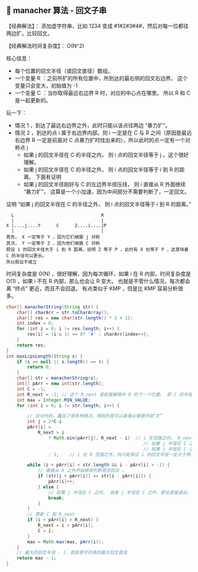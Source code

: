 ## 🍕 manacher 算法 - 回文子串

【经典解法】： 添加虚字符串，比如 1234 变成 #1#2#3#4#，然后对每一位都往两边扩，比较回文。

【经典解法时间复杂度】： O(N^2)

核心信息：
- 每个位置的回文半径（或回文直径）数组。
- 一个变量 R ：之前所扩的所有位置中，所到达的最右侧的回文右边界。 这个变量只会变大，初始值为 -1
- 一个变量 C ：当你取得最远右边界 R 时，对应的中心点在哪里。 所以 R 和 C 是一起更新的。

玩一下：
- 情况 1 ，到达了最远右边界之外，此时只能以该点往两边 “暴力扩”。
- 情况 2 ，到达的点 i 属于右边界内部。则 i 一定是在 C 与 R 之间（原因是最远右边界 R 一定是前面对 C 点暴力扩时找出来的），所以此时的点一定有一个对称点 j
    - 如果 j 的回文半径在 C 的半径之内， 则 i 点的回文半径等于 j 。这个很好理解。
    - 如果 j 的回文半径在 C 的半径之外， 则 i 点的回文半径等于 i 到 R 的距离。 下面有证明
    - 如果 j 的回文半径刚好与 C 的左边界半径压线， 则 i 直接从 R 外面继续 “暴力扩”。 这算是一个小加速，因为中间部分不需要判断了，一定回文。

证明 “如果 j 的回文半径在 C 的半径之外， 则 i 点的回文半径等于 i 到 R 的距离。”
```
  L                                 R
  |                                 |
X |....j....Y      C      Z....i....|P
  |                                 |
首先， X 一定等于 Y ，因为它们根据 j 对称
其次， Y 一定等于 Z ，因为他们根据 C 对称
假设 i 的回文半径大于 i 到 R 距离，说明 Z 等于 P ，此时有 X 也等于 P ，这意味着 C 的半径可以更长。
所以假设不成立
```

时间复杂度是 O(N) ，很好理解，因为每次循环，如果 i 在 R 内部，时间复杂度是 O(1) ，如果 i 不在 R 内部，那么也会让 R 变大。
也就是不管什么情况，每次都会离 “终点” 更近，而且不会回退。 有点类似于 KMP ，但是比 KMP 容易分析很多。

```java
char[] manacherString(String str) {
    char[] charArr = str.toCharArray();
    char[] res = new char[str.length() * 2 + 1];
    int index = 0;
    for (int i = 0; i != res.length; i++) {
        res[i] = (i & 1) == 0? '#' : charArr[index++];
    }
    return res;
}
int maxLcpsLength(String s) {
    if (s == null || s.length() == 0) {
        return 0;
    }
    char[] str = manacherString(s);
    int[] pArr = new int[str.length];
    int C = -1;
    int R_next = -1; // 这个 R_next 是前面解释中 R 的下一个位置， 即 C 的半径范围是 [L...C...R_next-1] R 。 这里只是方便理解才写成 R_next，实际上写成 R 也是可以的。
    int max = Integer.MIN_VALUE;
    for (int i = 0; i != str.length; i++) {

        // 这句代码，囊括了很多种情况，得到的是可以直接从哪里开始“扩”
        int j = 2*C-i
        pArr[i] =
            R_next > i
                ? Math.min(pArr[j], R_next - i)  // i 在范围之内， R_next - i 就是 i 到 R 的半径距离。 pArr[j] 是 j 的半径距离。 这个包含了挺多
                                                    // 如果 j 半径在 C 之内， 则 pArr[j] 一定小于 R_next-i
                                                    // 如果 j 半径在 C 之外或刚好压到半径， 则 i 半径至少为 R_next-i
                : 1;    // i 在 R 范围之外，则只能保证 i 的回文半径一定大于等于 1

        while (i + pArr[i] < str.length && i - pArr[i] > -1) {
            // 直接从 R 之外开始继续判断是否回文 。
            if (str[i + pArr[i]] == str[i - pArr[i]]) {
                pArr[i]++;
            } else {
                // 如果 j 半径在 C 之内， 或者 j 半径在 C 之外，都会直接退出。 具体证明前面已经说明了。
                break;
            }
        }
        // 更新 C 和 R_next
        if (i + pArr[i] > R_next) {
            R_next = i + pArr[i];
            C = i;
        }
        max = Math.max(max, pArr(i));
    }
    // 最大的回文半径 - 1，就是原字符串的最大回文直径
    return max - 1;
}
```
